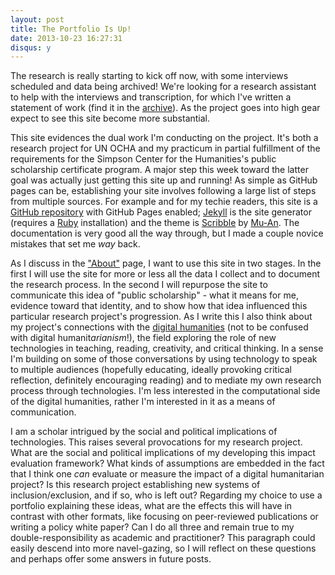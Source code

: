 ```yaml
---
layout: post
title: The Portfolio Is Up!
date: 2013-10-23 16:27:31
disqus: y
---
```


The research is really starting to kick off now, with some interviews scheduled and data being archived! We're looking for a research assistant to help with the interviews and transcription, for which I've written a statement of work \(find it in the [archive](/archive)\). As the project goes into high gear expect to see this site become more substantial.

This site evidences the dual work I'm conducting on the project. It's both a research project for UN OCHA and my practicum in partial fulfillment of the requirements for the Simpson Center for the Humanities's public scholarship certificate program. A major step this week toward the latter goal was actually just getting this site up and running! As simple as GitHub pages can be, establishing your site involves following a large list of steps from multiple sources. For example and for my techie readers, this site is a [GitHub repository](https://github.com/burnsr77/EvaluatingImpact) with GitHub Pages enabled; [Jekyll](http://jekyllrb.com/) is the site generator \(requires a [Ruby](https://www.ruby-lang.org/en/) installation\) and the theme is [Scribble](http://scribble.muan.co/) by [Mu-An](http://muan.co/). The documentation is very good all the way through, but I made a couple novice mistakes that set me *way* back. 

As I discuss in the ["About"](/about) page, I want to use this site in two stages. In the first I will use the site for more or less all the data I collect and to document the research process. In the second I will repurpose the site to communicate this idea of "public scholarship" - what it means for me, evidence toward that identity, and to show how that idea influenced this particular research project's progression. As I write this I also think about my project's connections with the [digital humanities](http://en.wikipedia.org/wiki/Digital_humanities) \(not to be confused with digital humanit*arianism*!\), the field exploring the role of new technologies in teaching, reading, creativity, and critical thinking. In a sense I'm building on some of those conversations by using technology to speak to multiple audiences \(hopefully educating, ideally provoking critical reflection, definitely encouraging reading\) and to mediate my own research process through technologies. I'm less interested in the computational side of the digital humanities, rather I'm interested in it as a means of communication.

I am a scholar intrigued by the social and political implications of technologies. This raises several provocations for my research project. What are the social and political implications of my developing this impact evaluation framework? What kinds of assumptions are embedded in the fact that I think one *can* evaluate or measure the impact of a digital humanitarian project? Is this research project establishing new systems of inclusion/exclusion, and if so, who is left out? Regarding my choice to use a portfolio explaining these ideas, what are the effects this will have in contrast with other formats, like focusing on peer-reviewed publications or writing a policy white paper? Can I do all three and remain true to my double-responsibility as academic and practitioner? This paragraph could easily descend into more navel-gazing, so I will reflect on these questions and perhaps offer some answers in future posts. 